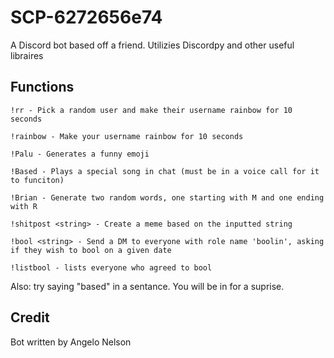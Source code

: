 # SCP-6272656e74
A Discord bot based off a friend. Utilizies Discordpy and other useful libraires

## Functions
```
!rr - Pick a random user and make their username rainbow for 10 seconds
```
```
!rainbow - Make your username rainbow for 10 seconds
```
```
!Palu - Generates a funny emoji
```
```
!Based - Plays a special song in chat (must be in a voice call for it to funciton)
```
```
!Brian - Generate two random words, one starting with M and one ending with R
```
```
!shitpost <string> - Create a meme based on the inputted string
```
```
!bool <string> - Send a DM to everyone with role name 'boolin', asking if they wish to bool on a given date
```
```
!listbool - lists everyone who agreed to bool
```
Also: try saying "based" in a sentance. You will be in for a suprise.

## Credit
Bot written by Angelo Nelson

